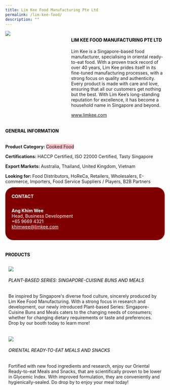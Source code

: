 ```yaml
--- 
title: Lim Kee Food Manufacturing Pte Ltd 
permalink: /lim-kee-food/ 
description: ""
--- 
```

<div class="flex-paragraph"> 
<p style="text-transform: uppercase">
</p> 
</div> 
<div style="display: flex; flex-wrap: wrap;" class="flex-container"> 
<div style="flex: 1 1 40%; display: block;" class="card sgds">
<img src="https://drive.google.com/uc?export=download&amp;id=1drG1fOMMkdqVvgXw91S_WQnPWcthn3C2">
</div> 
<div style="flex: 1 1 58%; display: block; margin-left: 3px" class="card-sgds"> 
<h4 style="text-transform: uppercase; color: black;">
<b>Lim Kee Food Manufacturing Pte Ltd
</b>
</h4> 
<p>Lim Kee is a Singapore-based food manufacturer, specialising in oriental ready-to-eat food. With a proven track record of over 40 years, Lim Kee prides itself in its fine-tuned manufacturing processes, with a strong focus on quality and authenticity. Every product is made with care and love, ensuring that all our customers get nothing but the best. With Lim Kee’s long-standing reputation for excellence, it has become a household name in Singapore and beyond.
</p> 
<p>
<a target="_blank" href="https://www.limkee.com/">www.limkee.com
</a>
</p> 
</div> 
</div> 
<h4 style="text-transform: uppercase; color: black;">
<b>General Information
</b>
</h4> 
<div style="display: flex; flex-wrap: wrap;" class="flex-container"> 
<div style="flex: 1 1 65%; display: block; align-self: stretch" class="card sgds"> 
<div class="flex-paragraph"> 
<p>
<b>Product Category: 
</b>
<span style="background-color: pink; border-radius: 10 px;">Cooked Food
</span>
</p> 
<p>
<b>Certifications: 
</b>HACCP Certified, ISO 22000 Certified, Tasty Singapore
</p> 
<p>
<b>Export Markets: 
</b>Australia, Thailand, United Kingdom, Vietnam
</p> 
<p style="margin-bottom: 10px;">
<b>Looking for: 
</b>Food Distributors, HoReCa, Retailers, Wholesalers, E-commerce, Importers, Food Service Suppliers / Players, B2B Partners
</p> 
</div> 
</div> 
<div style="flex: 1 1 35%; padding: 10px; display: block; background-color: maroon; border-radius: 25px; align-self: center;" class="card sgds"> 
<h4 style="color: white; margin-top: 10px; margin-left: 10px;">CONTACT
</h4> 
<div class="flex-paragraph"> 
<p style="padding: 10px; color: white;"> 
<b>Ang Khim Wee
</b>
<br>Head, Business Development
<br>+65 9669 4321
<br> 
<a style="color: white;" href="mailto:khimwee@limkee.com">khimwee@limkee.com
</a> 
</p> 
</div> 
</div> 
</div> 
<br> 
<h4 style="text-transform: uppercase; color: black;">
<b>products
</b>
</h4> 
<div style="display: flex; flex-wrap: wrap;"> 
<div style="flex: 1 1 47%; margin: 10px; display: block;" class="card sgds"> 
<div style="display: block;" class="flex-image">
<img src="https://drive.google.com/uc?export=download&amp;id=1Ce98U6dU4e1DmqnzO4nAZmJvF-S_4RYE">
</div> 
<div class="flex-paragraph"> 
<h6 style="text-transform: uppercase; color: black;">Plant-based Series: Singapore-Cuisine Buns and Meals
</h6> 
<p>Be inspired by Singapore's diverse food culture, sincerely produced by Lim Kee Food Manufacturing. With a strong focus in research and development, our newly introduced Plant-based Series: Singapore-Cuisine Buns and Meals caters to the changing needs of consumers; whether for changing dietary requirements or taste and preferences. Drop by our booth today to learn more!
</p> 
</div> 
</div> 
<div style="flex: 1 1 47%; margin: 10px; display: block;" class="card sgds"> 
<div style="display: block;" class="flex-image">
<img src="https://drive.google.com/uc?export=download&amp;id=1dQtgE2NM_1qhneZQ9OGJf2sHo47wSM8A">
</div> 
<div class="flex-paragraph"> 
<h6 style="text-transform: uppercase; color: black;">Oriental Ready-to-eat Meals and Snacks
</h6> 
<p>Fortified with new food ingredients and research, enjoy our Oriental Ready-to-eat Meals and Snacks, that are scientifically proven to be lower in Glycemic Index. With improved formulation, they are conveniently and hygienically-sealed. Do drop by to enjoy your meal today!
</p> 
</div> 
</div>
</div>